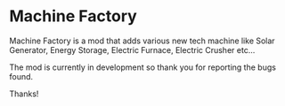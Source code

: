 # Machine Factory

Machine Factory is a mod that adds various new tech machine like Solar Generator, Energy Storage, Electric Furnace, Electric Crusher etc...
 
The mod is currently in development so thank you for reporting the bugs found.

Thanks!
